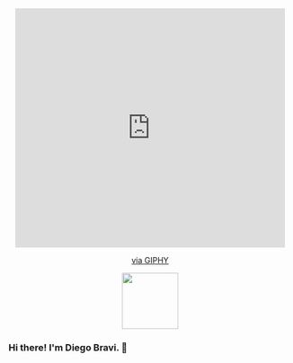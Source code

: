 <div id="header" align="center">
<iframe src="https://giphy.com/embed/h408T6Y5GfmXBKW62l" width="480" height="426" frameBorder="0" class="giphy-embed" allowFullScreen></iframe><p><a href="https://giphy.com/gifs/codeit-official-coding-helloworld-codeit-h408T6Y5GfmXBKW62l">via GIPHY</a></p>
   <img src="https://giphy.com/gifs/codeit-official-coding-helloworld-codeit-h408T6Y5GfmXBKW62l" width="100"/>
</div>

### Hi there! I'm Diego Bravi. 👋





